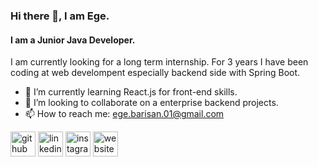### Hi there 👋, I am Ege.
#### I am a Junior Java Developer.
I am currently looking for a long term internship. For 3 years I have been coding at web develompent especially backend side with Spring Boot. 

- 🌱 I’m currently learning React.js for front-end skills. 
- 👯 I’m looking to collaborate on a enterprise backend projects. 
- 📫 How to reach me: ege.barisan.01@gmail.com 


[<img src='https://cdn.jsdelivr.net/npm/simple-icons@3.0.1/icons/github.svg' alt='github' height='40'>](https://github.com/https://github.com/healtherengineer)  [<img src='https://cdn-icons-png.flaticon.com/512/174/174857.png' alt='linkedin' height='40'>](https://www.linkedin.com/in/https://www.linkedin.com/in/egebarisan//)  [<img src='https://www.logo.wine/a/logo/Instagram/Instagram-Logo.wine.svg' alt='instagram' height='40'>](https://www.instagram.com/https://www.instagram.com/eege_brsn/?next=%2F/)  [<img src='https://healtherengineer.github.io/images/svg2.png' alt='website' height='40'>](https://healtherengineer.github.io/)  

